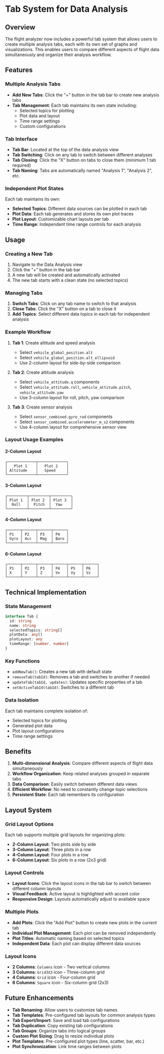# Tab System for Data Analysis

## Overview

The flight analyzer now includes a powerful tab system that allows users to create multiple analysis tabs, each with its own set of graphs and visualizations. This enables users to compare different aspects of flight data simultaneously and organize their analysis workflow.

## Features

### Multiple Analysis Tabs
- **Add New Tabs**: Click the "+" button in the tab bar to create new analysis tabs
- **Tab Management**: Each tab maintains its own state including:
  - Selected topics for plotting
  - Plot data and layout
  - Time range settings
  - Custom configurations

### Tab Interface
- **Tab Bar**: Located at the top of the data analysis view
- **Tab Switching**: Click on any tab to switch between different analyses
- **Tab Closing**: Click the "X" button on tabs to close them (minimum 1 tab required)
- **Tab Naming**: Tabs are automatically named "Analysis 1", "Analysis 2", etc.

### Independent Plot States
Each tab maintains its own:
- **Selected Topics**: Different data sources can be plotted in each tab
- **Plot Data**: Each tab generates and stores its own plot traces
- **Plot Layout**: Customizable chart layouts per tab
- **Time Range**: Independent time range controls for each analysis

## Usage

### Creating a New Tab
1. Navigate to the Data Analysis view
2. Click the "+" button in the tab bar
3. A new tab will be created and automatically activated
4. The new tab starts with a clean state (no selected topics)

### Managing Tabs
1. **Switch Tabs**: Click on any tab name to switch to that analysis
2. **Close Tabs**: Click the "X" button on a tab to close it
3. **Add Topics**: Select different data topics in each tab for independent analysis

### Example Workflow
1. **Tab 1**: Create altitude and speed analysis
   - Select `vehicle_global_position.alt`
   - Select `vehicle_global_position.alt_ellipsoid`
   - Use 2-column layout for side-by-side comparison
   
2. **Tab 2**: Create attitude analysis
   - Select `vehicle_attitude.q` components
   - Select `vehicle_attitude.roll`, `vehicle_attitude.pitch`, `vehicle_attitude.yaw`
   - Use 3-column layout for roll, pitch, yaw comparison
   
3. **Tab 3**: Create sensor analysis
   - Select `sensor_combined.gyro_rad` components
   - Select `sensor_combined.accelerometer_m_s2` components
   - Use 4-column layout for comprehensive sensor view

### Layout Usage Examples

#### 2-Column Layout
```
┌─────────────┬─────────────┐
│   Plot 1    │   Plot 2    │
│ Altitude    │   Speed     │
└─────────────┴─────────────┘
```

#### 3-Column Layout  
```
┌─────────┬─────────┬─────────┐
│ Plot 1  │ Plot 2  │ Plot 3  │
│  Roll   │  Pitch  │  Yaw    │
└─────────┴─────────┴─────────┘
```

#### 4-Column Layout
```
┌──────┬──────┬──────┬──────┐
│ P1   │ P2   │ P3   │ P4   │
│ Gyro │ Acc  │ Mag  │ Baro │
└──────┴──────┴──────┴──────┘
```

#### 6-Column Layout
```
┌──────┬──────┬──────┬──────┬──────┬──────┐
│ P1   │ P2   │ P3   │ P4   │ P5   │ P6   │
│ X    │ Y    │ Z    │ Vx   │ Vy   │ Vz   │
└──────┴──────┴──────┴──────┴──────┴──────┘
```

## Technical Implementation

### State Management
```typescript
interface Tab {
  id: string
  name: string
  selectedTopics: string[]
  plotData: any[]
  plotLayout: any
  timeRange: [number, number]
}
```

### Key Functions
- `addNewTab()`: Creates a new tab with default state
- `removeTab(tabId)`: Removes a tab and switches to another if needed
- `updateTab(tabId, updates)`: Updates specific properties of a tab
- `setActiveTabId(tabId)`: Switches to a different tab

### Data Isolation
Each tab maintains complete isolation of:
- Selected topics for plotting
- Generated plot data
- Plot layout configurations
- Time range settings

## Benefits

1. **Multi-dimensional Analysis**: Compare different aspects of flight data simultaneously
2. **Workflow Organization**: Keep related analyses grouped in separate tabs
3. **Data Comparison**: Easily switch between different data views
4. **Efficient Workflow**: No need to constantly change topic selections
5. **Persistent State**: Each tab remembers its configuration

## Layout System

### Grid Layout Options
Each tab supports multiple grid layouts for organizing plots:

- **2-Column Layout**: Two plots side by side
- **3-Column Layout**: Three plots in a row
- **4-Column Layout**: Four plots in a row
- **6-Column Layout**: Six plots in a row (2x3 grid)

### Layout Controls
- **Layout Icons**: Click the layout icons in the tab bar to switch between different column layouts
- **Visual Feedback**: Active layout is highlighted with accent color
- **Responsive Design**: Layouts automatically adjust to available space

### Multiple Plots
- **Add Plots**: Click the "Add Plot" button to create new plots in the current tab
- **Individual Plot Management**: Each plot can be removed independently
- **Plot Titles**: Automatic naming based on selected topics
- **Independent Data**: Each plot can display different data sources

### Layout Icons
- **2 Columns**: `Columns` icon - Two vertical columns
- **3 Columns**: `Grid3X3` icon - Three-column grid
- **4 Columns**: `Grid` icon - Four-column grid  
- **6 Columns**: `Square` icon - Six-column grid (2x3)

## Future Enhancements

- **Tab Renaming**: Allow users to customize tab names
- **Tab Templates**: Pre-configured tab layouts for common analysis types
- **Tab Export/Import**: Save and load tab configurations
- **Tab Duplication**: Copy existing tab configurations
- **Tab Groups**: Organize tabs into logical groups
- **Custom Plot Sizing**: Drag to resize individual plots
- **Plot Templates**: Pre-configured plot types (line, scatter, bar, etc.)
- **Plot Synchronization**: Link time ranges between plots
